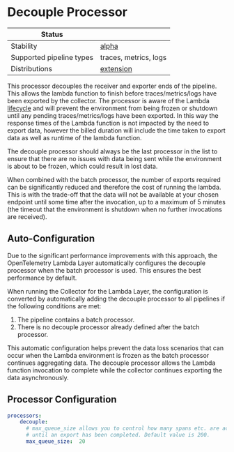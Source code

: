 # Decouple Processor

| Status                   |                       |
| ------------------------ |-----------------------|
| Stability                | [alpha]               |
| Supported pipeline types | traces, metrics, logs |
| Distributions            | [extension]           |

This processor decouples the receiver and exporter ends of the pipeline. This allows the lambda function to finish before traces/metrics/logs have been exported by the collector. The processor is aware of the Lambda [lifecycle] and will prevent the environment from being frozen or shutdown until any pending traces/metrics/logs have been exported.
In this way the response times of the Lambda function is not impacted by the need to export data, however the billed duration will include the time taken to export data as well as runtime of the lambda function.

The decouple processor should always be the last processor in the list to ensure that there are no issues with data being sent while the environment is about to be frozen, which could result in lost data.

When combined with the batch processor, the number of exports required can be significantly reduced and therefore the cost of running the lambda. This is with the trade-off that the data will not be available at your chosen endpoint until some time after the invocation, up to a maximum of 5 minutes (the timeout that the environment is shutdown when no further invocations are received).

## Auto-Configuration

Due to the significant performance improvements with this approach, the OpenTelemetry Lambda Layer automatically configures the decouple processor when the batch processor is used. This ensures the best performance by default.

When running the Collector for the Lambda Layer, the configuration is converted by automatically adding the decouple processor to all pipelines if the following conditions are met:

1. The pipeline contains a batch processor.
2. There is no decouple processor already defined after the batch processor.

This automatic configuration helps prevent the data loss scenarios that can occur when the Lambda environment is frozen as the batch processor continues aggregating data. The decouple processor allows the Lambda function invocation to complete while the collector continues exporting the data asynchronously.

## Processor Configuration

```yaml
processors:
    decouple:
      # max_queue_size allows you to control how many spans etc. are accepted before the pipeline blocks
      # until an export has been completed. Default value is 200.
      max_queue_size:  20
```

[alpha]: https://github.com/open-telemetry/opentelemetry-collector#development
[extension]: https://github.com/open-telemetry/opentelemetry-lambda/tree/main/collector
[lifecycle]: https://docs.aws.amazon.com/lambda/latest/dg/runtimes-extensions-api.html#runtimes-extensions-api-lifecycle
